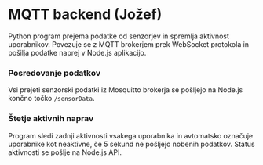 # MQTT backend (Jožef)

Python program prejema podatke od senzorjev in spremlja aktivnost uporabnikov. Povezuje se z MQTT brokerjem prek WebSocket protokola in pošilja podatke naprej v Node.js aplikacijo.

### Posredovanje podatkov

Vsi prejeti senzorski podatki iz Mosquitto brokerja se pošljejo na Node.js končno točko `/sensorData`.

### Štetje aktivnih naprav

Program sledi zadnji aktivnosti vsakega uporabnika in avtomatsko označuje uporabnike kot neaktivne, če 5 sekund ne pošljejo nobenih podatkov. Status aktivnosti se pošlje na Node.js API.